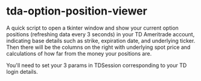 # tda-option-position-viewer
 
A quick script to open a tkinter window and show your current option positions (refreshing data every 3 seconds) in your TD Ameritrade account, indicating base details such as strike, expiration date, and underlying ticker. Then there will be the columns on the right with underlying spot price and calculations of how far from the money your positions are.

You'll need to set your 3 params in TDSession corresponding to your TD login details.
